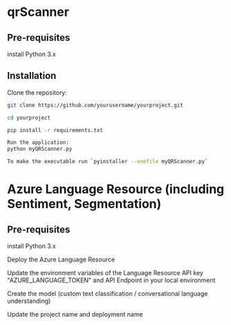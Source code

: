 # qrScanner

## Pre-requisites
install Python 3.x

## Installation

Clone the repository:

```bash
git clone https://github.com/yourusername/yourproject.git

cd yourproject

pip install -r requirements.txt

Run the application:
python myQRScanner.py

To make the executable run `pyinstaller --onefile myQRScanner.py`
```

# Azure Language Resource (including Sentiment, Segmentation)

## Pre-requisites
install Python 3.x

Deploy the Azure Language Resource

Update the environment variables of the Language Resource API key "AZURE_LANGUAGE_TOKEN" and API Endpoint in your local environment

Create the model (custom text classification / conversational language understanding)

Update the project name and deployment name
